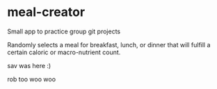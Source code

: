 # meal-creator
Small app to practice group git projects

Randomly selects a meal for breakfast, lunch, or dinner that will fulfill a certain caloric or macro-nutrient count.

sav was here :)

rob too woo woo